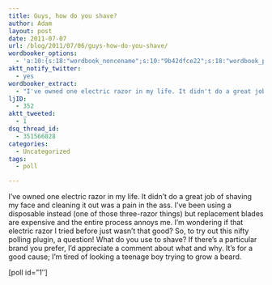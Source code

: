 ```yaml
---
title: Guys, how do you shave?
author: Adam
layout: post
date: 2011-07-07
url: /blog/2011/07/06/guys-how-do-you-shave/
wordbooker_options:
  - 'a:10:{s:18:"wordbook_noncename";s:10:"9b42dfce22";s:18:"wordbook_page_post";s:4:"-100";s:18:"wordbook_orandpage";s:1:"2";s:23:"wordbook_default_author";s:1:"1";s:23:"wordbook_extract_length";s:3:"256";s:19:"wordbook_actionlink";s:3:"300";s:26:"wordbooker_publish_default";s:2:"on";s:18:"wordbook_attribute";s:30:"Wrote a new post on their blog";s:29:"wordbooker_status_update_text";s:35:": New blog post :  %title% - %link%";s:17:"wordbook_new_post";s:1:"1";}'
aktt_notify_twitter:
  - yes
wordbooker_extract:
  - "I've owned one electric razor in my life. It didn't do a great job of shaving my face and cleaning it out was a pain in the ass. I've been using a disposable instead (one of those three-razor things) but replacement blades are expensive and the entire  ..."
ljID:
  - 352
aktt_tweeted:
  - 1
dsq_thread_id:
  - 351566028
categories:
  - Uncategorized
tags:
  - poll

---
```

I&#8217;ve owned one electric razor in my life. It didn&#8217;t do a great job of shaving my face and cleaning it out was a pain in the ass. I&#8217;ve been using a disposable instead (one of those three-razor things) but replacement blades are expensive and the entire process annoys me. I&#8217;m wondering if that electric razor I tried before just wasn&#8217;t that good? So, to try out this nifty polling plugin, a question! What do you use to shave? If there&#8217;s a particular brand you prefer, I&#8217;d appreciate a comment about what and why. It&#8217;s for a good cause; I&#8217;m tired of looking a teenage boy trying to grow a beard.

[poll id=&#8221;1&#8243;]